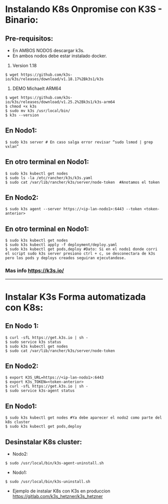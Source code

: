 # Instalando K8s Onpromise con K3S - Binario:

## Pre-requisitos:

- En AMBOS NODOS descargar k3s.
- En ambos nodos debe estar instalado docker.

1. Version 1.18

```console
$ wget https://github.com/k3s-io/k3s/releases/download/v1.18.17%2Bk3s1/k3s
```

1. DEMO Michaelt ARM64

```console
$ wget https://github.com/k3s-io/k3s/releases/download/v1.25.2%2Bk3s1/k3s-arm64
$ chmod +x k3s
$ sudo mv k3s /usr/local/bin/
$ k3s --version
```

## En Nodo1:

```console
$ sudo k3s server # En caso salga error revisar “sudo lsmod | grep vxlan”
```

## En otro terminal en Nodo1:

```console
$ sudo k3s kubectl get nodes
$ sudo ls -la /etc/rancher/k3s/k3s.yaml
$ sudo cat /var/lib/rancher/k3s/server/node-token  #Anotamos el token
```

## En Nodo2:

```console
$ sudo k3s agent --server https://<ip-lan-nodo1>:6443 --token <token-anterior> 
```

## En otro terminal en Nodo1:

```console
$ sudo k3s kubectl get nodes
$ sudo k3s kubectl apply -f deployment/deploy.yaml
$ sudo k3s kubectl get pods,deploy #Dato: Si en el nodo1 donde corri el script sudo k3s server presiono ctrl + c, se desconectara de k3s pero los pods y deploys creados seguiran ejecutandose.
```

### Mas info https://k3s.io/

******

# Instalar K3s Forma automatizada con K8s:

## En Nodo 1:

```console
$ curl -sfL https://get.k3s.io | sh -
$ sudo service k3s status
$ sudo k3s kubectl get nodes
$ sudo cat /var/lib/rancher/k3s/server/node-token 
```

## En Nodo2:

```console
$ export K3S_URL=https://<ip-lan-nodo1>:6443
$ export K3s_TOKEN=<token-anterior>
$ curl -sfL https://get.k3s.io | sh -
$ sudo service k3s-agent status
```

## En Nodo1:

```console
$ sudo k3s kubectl get nodes #Ya debe aparecer el nodo2 como parte del k8s cluster
$ sudo k3s kubectl get pods,deploy
```

## Desinstalar K8s cluster:

- Nodo2:

```console
$ sudo /usr/local/bin/k3s-agent-uninstall.sh
```

- Nodo1:

```console
$ sudo /usr/local/bin/k3s-uninstall.sh
```

- Ejemplo de instalar K8s con K3s en produccion https://gitlab.com/k3s_hetzner/k3s_hetzner
